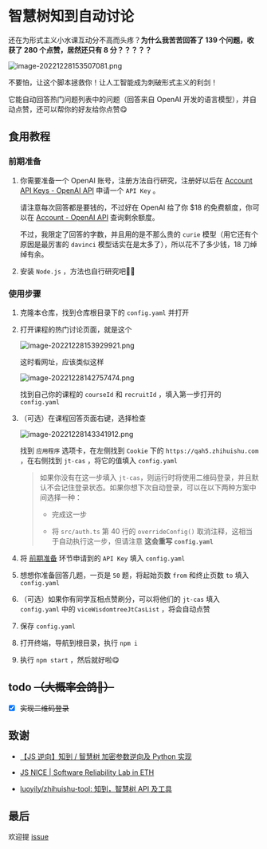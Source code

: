 # 智慧树知到自动讨论
还在为形式主义小水课互动分不高而头疼？**为什么我苦苦回答了 139 个问题，收获了 280 个点赞，居然还只有 8 分？？？？？**

![image-20221228153507081.png](https://bj.bcebos.com/baidu-rmb-video-cover-1/6a27c6a65caa86f3d0ebb4318ac469d8.png)

不要怕，让这个脚本拯救你！让人工智能成为刺破形式主义的利剑！

它能自动回答热门问题列表中的问题（回答来自 OpenAI 开发的语言模型），并自动点赞，还可以帮你的好友给你点赞😋



## 食用教程

### 前期准备

1. 你需要准备一个 OpenAI 账号，注册方法自行研究，注册好以后在 [Account API Keys - OpenAI API](https://beta.openai.com/account/api-keys) 申请一个 `API Key` 。

   请注意每次回答都是要钱的，不过好在 OpenAI 给了你 $18 的免费额度，你可以在 [Account - OpenAI API](https://beta.openai.com/account/usage) 查询剩余额度。

   不过，我限定了回答的字数，并且用的是不那么贵的 `curie` 模型（用它还有个原因是最厉害的 `davinci`  模型话实在是太多了），所以花不了多少钱，18 刀绰绰有余。

2. 安装 `Node.js` ，方法也自行研究吧😶‍🌫️



### 使用步骤

1. 克隆本仓库，找到仓库根目录下的 `config.yaml` 并打开

2. 打开课程的热门讨论页面，就是这个

   ![image-20221228153929921.png](https://bj.bcebos.com/baidu-rmb-video-cover-1/e159c8ee909f8829e31335476a20e777.png)

   这时看网址，应该类似这样

   ![image-20221228142757474.png](https://bj.bcebos.com/baidu-rmb-video-cover-1/70438a033a5ac7ebf7214e82301daf0a.png)

   找到自己你的课程的 `courseId` 和 `recruitId` ，填入第一步打开的 `config.yaml`

3. （可选）在课程回答页面右键，选择检查

   ![image-20221228143341912.png](https://bj.bcebos.com/baidu-rmb-video-cover-1/a82ab90156be82cbc6c414caa053a8aa.png)

   找到 `应用程序` 选项卡，在左侧找到 `Cookie` 下的 `https://qah5.zhihuishu.com` ，在右侧找到 `jt-cas` ，将它的值填入 `config.yaml`
   
      > 如果你没有在这一步填入 `jt-cas`，则运行时将使用二维码登录，并且默认不会记住登录状态。如果你想下次自动登录，可以在以下两种方案中间选择一种：
   >
   > - 完成这一步
   >
   > - 将 `src/auth.ts` 第 40 行的 `overrideConfig()` 取消注释，这相当于自动执行这一步，但请注意 **这会重写 `config.yaml`** 

4. 将 [前期准备](#前期准备) 环节申请到的 `API Key` 填入 `config.yaml`

5. 想想你准备回答几题，一页是 `50` 题，将起始页数 `from` 和终止页数 `to` 填入 `config.yaml` 

5. （可选）如果你有同学互相点赞刷分，可以将他们的 `jt-cas` 填入 `config.yaml` 中的 `viceWisdomtreeJtCasList` ，将会自动点赞

5. 保存  `config.yaml` 

9. 打开终端，导航到根目录，执行 `npm i`

9. 执行 `npm start` ，然后就好啦😋




## todo ~~（大概率会鸽🤥）~~

- [x] ~~实现二维码登录~~



## 致谢

 - [【JS 逆向】知到 / 智慧树 加密参数逆向及 Python 实现](https://www.bilibili.com/read/cv15620703) 

- [JS NICE | Software Reliability Lab in ETH](http://jsnice.org/) 

- [luoyily/zhihuishu-tool: 知到，智慧树 API 及工具](https://github.com/luoyily/zhihuishu-tool)



## 最后

欢迎提 [issue](https://github.com/JiunnTarn/wisdomtree_auto_discuss/issues) 

